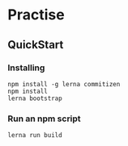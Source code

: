 # Practise

## QuickStart

### Installing

```
npm install -g lerna commitizen
npm install
lerna bootstrap
```

### Run an npm script

```
lerna run build
```

